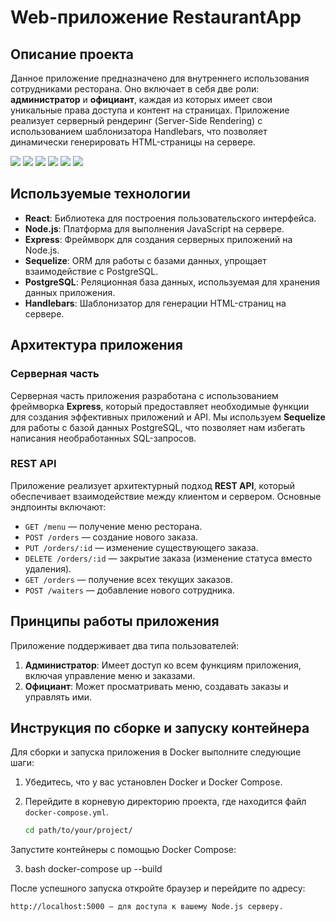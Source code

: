 # Web-приложение RestaurantApp

## Описание проекта

Данное приложение предназначено для внутреннего использования сотрудниками ресторана. Оно включает в себя две роли: **администратор** и **официант**, каждая из которых имеет свои уникальные права доступа и контент на страницах. Приложение реализует серверный рендеринг (Server-Side Rendering) с использованием шаблонизатора Handlebars, что позволяет динамически генерировать HTML-страницы на сервере.

![](/images/signup.png)
![](/images/signIn.png)
![](/images/menu.png)
![](/images/orders_waiter.png)
![](/images/order_waiter.png)
![](/images/orders_admin.png)

## Используемые технологии

- **React**: Библиотека для построения пользовательского интерфейса.
- **Node.js**: Платформа для выполнения JavaScript на сервере.
- **Express**: Фреймворк для создания серверных приложений на Node.js.
- **Sequelize**: ORM для работы с базами данных, упрощает взаимодействие с PostgreSQL.
- **PostgreSQL**: Реляционная база данных, используемая для хранения данных приложения.
- **Handlebars**: Шаблонизатор для генерации HTML-страниц на сервере.

## Архитектура приложения

### Серверная часть

Серверная часть приложения разработана с использованием фреймворка **Express**, который предоставляет необходимые функции для создания эффективных приложений и API. Мы используем **Sequelize** для работы с базой данных PostgreSQL, что позволяет нам избегать написания необработанных SQL-запросов.

### REST API

Приложение реализует архитектурный подход **REST API**, который обеспечивает взаимодействие между клиентом и сервером. Основные эндпоинты включают:

- `GET /menu` — получение меню ресторана.
- `POST /orders` — создание нового заказа.
- `PUT /orders/:id` — изменение существующего заказа.
- `DELETE /orders/:id` — закрытие заказа (изменение статуса вместо удаления).
- `GET /orders` — получение всех текущих заказов.
- `POST /waiters` — добавление нового сотрудника.

## Принципы работы приложения

Приложение поддерживает два типа пользователей:

1. **Администратор**: Имеет доступ ко всем функциям приложения, включая управление меню и заказами.
2. **Официант**: Может просматривать меню, создавать заказы и управлять ими.

## Инструкция по сборке и запуску контейнера

Для сборки и запуска приложения в Docker выполните следующие шаги:

1. Убедитесь, что у вас установлен Docker и Docker Compose.
2. Перейдите в корневую директорию проекта, где находится файл `docker-compose.yml`.

   ```bash
   cd path/to/your/project/
  Запустите контейнеры с помощью Docker Compose:

3. bash
  docker-compose up --build

После успешного запуска откройте браузер и перейдите по адресу:

    http://localhost:5000 — для доступа к вашему Node.js серверу.
